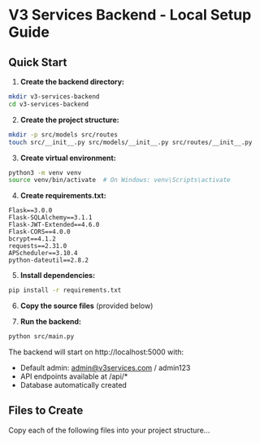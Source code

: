 # V3 Services Backend - Local Setup Guide

## Quick Start

1. **Create the backend directory:**
```bash
mkdir v3-services-backend
cd v3-services-backend
```

2. **Create the project structure:**
```bash
mkdir -p src/models src/routes
touch src/__init__.py src/models/__init__.py src/routes/__init__.py
```

3. **Create virtual environment:**
```bash
python3 -m venv venv
source venv/bin/activate  # On Windows: venv\Scripts\activate
```

4. **Create requirements.txt:**
```
Flask==3.0.0
Flask-SQLAlchemy==3.1.1
Flask-JWT-Extended==4.6.0
Flask-CORS==4.0.0
bcrypt==4.1.2
requests==2.31.0
APScheduler==3.10.4
python-dateutil==2.8.2
```

5. **Install dependencies:**
```bash
pip install -r requirements.txt
```

6. **Copy the source files** (provided below)

7. **Run the backend:**
```bash
python src/main.py
```

The backend will start on http://localhost:5000 with:
- Default admin: admin@v3services.com / admin123
- API endpoints available at /api/*
- Database automatically created

## Files to Create

Copy each of the following files into your project structure...

